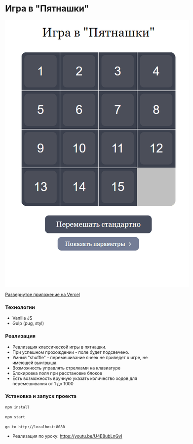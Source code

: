 # Игра в "Пятнашки"

<img style="text-align: center; max-width: 600px;"
src="https://github.com/din366/images/blob/main/readme%20images/fifteen.gif" alt="project image">

<a href="https://game-fifteen.vercel.app" style="text-align: center;">Развернутое приложение на Vercel</a>

### Технологии

* Vanilla JS
* Gulp (pug, styl)

### Реализация

* Реализация классической игры в пятнашки.
* При успешном прохождении - поле будет подсвечено.
* Умный "shuffle" - перемешивание ячеек не приведет к игре, не имеющей выигрыша.
* Возможность управлять стрелками на клавиатуре
* Блокировка поля при расстановке блоков
* Есть возможность вручную указать количество ходов для перемешивания от 1 до 1000

### Установка и запуск проекта

```
npm install

npm start

go to http://localhost:8080

```

* Реализация по уроку: https://youtu.be/U4E8ubLnGvI
